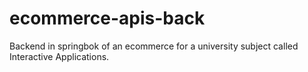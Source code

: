 # ecommerce-apis-back
Backend in springbok of an ecommerce for a university subject called Interactive Applications.
